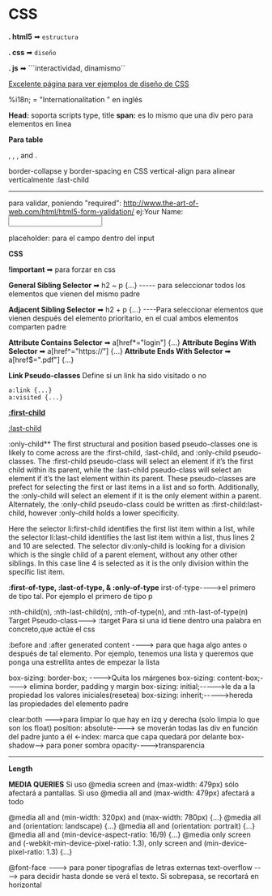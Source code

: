 <h1>CSS</h1>

**. html5** ➡ ```estructura```

**. css** ➡ ```diseño```

**. js** ➡ ```interactividad, dinamismo``

<a href="http://www.csszengarden.com/">Excelente página para ver ejemplos de diseño de CSS</a>





%i18n; = "Internationalitation " en inglés


**Head:** soporta scripts type, title 
**span:** es lo mismo que una div pero para elementos en linea


**Para table**
<caption>, <thead>, <tbody>, and <tfoot>.

border-collapse y border-spacing en CSS
vertical-align para alinear verticalmente
:last-child

------


para validar, poniendo "required":
http://www.the-art-of-web.com/html/html5-form-validation/
ej:Your Name: <input type="text" name="name" required>


placeholder: para el campo dentro del input






**CSS**

**!important** ➡ para forzar en css

**General Sibling Selector** ➡   h2 ~ p {...} ----- para seleccionar todos los elementos que vienen del mismo padre

**Adjacent Sibling Selector** ➡ h2 + p {...} ----Para seleccionar elementos que vienen después del elemento prioritario, en el cual ambos elementos comparten padre

**Attribute Contains Selector** ➡ a[href*="login"] {...}
**Attribute Begins With Selector** ➡ a[href^="https://"] {...}
**Attribute Ends With Selector** ➡ a[href$=".pdf"] {...}




**Link Pseudo-classes**
Define si un link ha sido visitado o no 
```
a:link {...}
a:visited {...}
```


**<a href="https://www.w3schools.com/cssref/sel_firstchild.asp">:first-child</a>**


 <a href="https://www.w3schools.com/cssref/sel_last-child.asp">:last-child</a> 

  :only-child**
The first structural and position based pseudo-classes one is likely to come across are the :first-child, :last-child, and :only-child pseudo-classes. The :first-child pseudo-class will select an element if it’s the first child within its parent, while the :last-child pseudo-class will select an element if it’s the last element within its parent. These pseudo-classes are prefect for selecting the first or last items in a list and so forth. Additionally, the :only-child will select an element if it is the only element within a parent. Alternately, the :only-child pseudo-class could be written as :first-child:last-child, however :only-child holds a lower specificity.

Here the selector li:first-child identifies the first list item within a list, while the selector li:last-child identifies the last list item within a list, thus lines 2 and 10 are selected. The selector div:only-child is looking for a division which is the single child of a parent element, without any other other siblings. In this case line 4 is selected as it is the only division within the specific list item.




**:first-of-type, :last-of-type, & :only-of-type**
irst-of-type---->el primero de tipo tal. Por ejemplo el primero de tipo p




:nth-child(n), :nth-last-child(n), :nth-of-type(n), and :nth-last-of-type(n)
Target Pseudo-class---> :target Para si una id tiene dentro una palabra en concreto,que actúe el css



:before and :after generated content ----> para que haga algo antes o después de tal elemento. Por ejemplo, tenemos una lista y queremos que ponga una estrellita antes de empezar la lista 

box-sizing: border-box; ---->Quita los márgenes
box-sizing: content-box;----> elimina border, padding y margin
box-sizing: initial;----->le da a la propiedad los valores iniciales(resetea)
box-sizing: inherit;----->hereda las propiedades del elemento padre


clear:both --->para limpiar lo que hay en izq y derecha (solo limpia lo que son los float)
position: absolute----> se moverán todas las div en función del padre junto a él
<-index: marca que capa quedará por delante
box-shadow--> para poner sombra
opacity---->transparencia
___________

**Length**


**MEDIA QUERIES**
Si uso @media screen and (max-width: 479px) sólo afectará a pantallas.
Si uso @media all and (max-width: 479px) afectará a todo


@media all and (min-width: 320px) and (max-width: 780px) {...}
@media all and (orientation: landscape) {...}
@media all and (orientation: portrait) {...}
@media all and (min-device-aspect-ratio: 16/9) {...}
@media only screen and (-webkit-min-device-pixel-ratio: 1.3), only screen and (min-device-pixel-ratio: 1.3) {...}


@font-face ---> para poner tipografías de letras externas
text-overflow ----> para decidir hasta donde se verá el texto. Si sobrepasa, se recortará en horizontal
                

